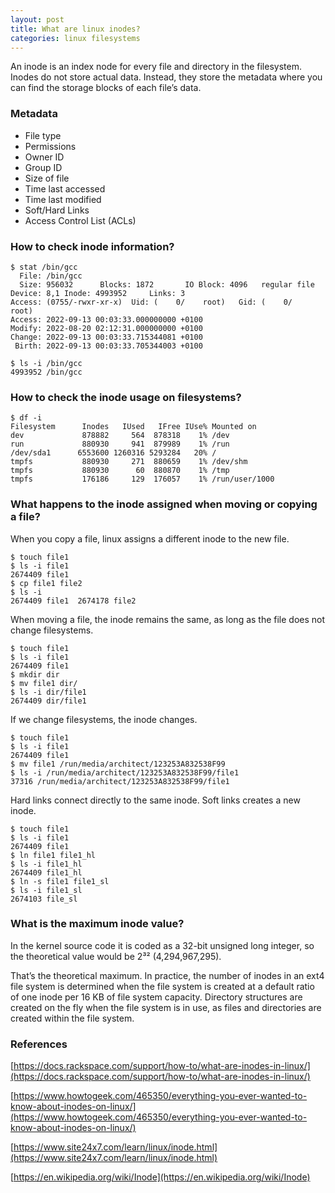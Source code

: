 ```yaml
---
layout: post
title: What are linux inodes?
categories: linux filesystems
---
```

An inode is an index node for every file and directory in the filesystem. Inodes do not store actual data. Instead, they store the metadata where you can find the storage blocks of each file’s data.

### Metadata

- File type
- Permissions
- Owner ID
- Group ID
- Size of file
- Time last accessed
- Time last modified
- Soft/Hard Links
- Access Control List (ACLs)

### How to check inode information?

```
$ stat /bin/gcc
  File: /bin/gcc
  Size: 956032    	Blocks: 1872       IO Block: 4096   regular file
Device: 8,1	Inode: 4993952     Links: 3
Access: (0755/-rwxr-xr-x)  Uid: (    0/    root)   Gid: (    0/    root)
Access: 2022-09-13 00:03:33.000000000 +0100
Modify: 2022-08-20 02:12:31.000000000 +0100
Change: 2022-09-13 00:03:33.715344081 +0100
 Birth: 2022-09-13 00:03:33.705344003 +0100

$ ls -i /bin/gcc
4993952 /bin/gcc
```

### How to check the inode usage on filesystems?

```
$ df -i
Filesystem      Inodes   IUsed   IFree IUse% Mounted on
dev             878882     564  878318    1% /dev
run             880930     941  879989    1% /run
/dev/sda1      6553600 1260316 5293284   20% /
tmpfs           880930     271  880659    1% /dev/shm
tmpfs           880930      60  880870    1% /tmp
tmpfs           176186     129  176057    1% /run/user/1000
```

### What happens to the inode assigned when moving or copying a file?

When you copy a file, linux assigns a different inode to the new file.

```
$ touch file1
$ ls -i file1
2674409 file1
$ cp file1 file2
$ ls -i
2674409 file1  2674178 file2
```

When moving a file, the inode remains the same, as long as the file does not change filesystems.

```
$ touch file1
$ ls -i file1
2674409 file1
$ mkdir dir
$ mv file1 dir/
$ ls -i dir/file1
2674409 dir/file1
```

If we change filesystems, the inode changes.

```
$ touch file1
$ ls -i file1
2674409 file1
$ mv file1 /run/media/architect/123253A832538F99
$ ls -i /run/media/architect/123253A832538F99/file1
37316 /run/media/architect/123253A832538F99/file1
```

Hard links connect directly to the same inode. Soft links creates a new inode.

```
$ touch file1
$ ls -i file1
2674409 file1
$ ln file1 file1_hl
$ ls -i file1_hl
2674409 file1_hl
$ ln -s file1 file1_sl
$ ls -i file1_sl
2674103 file_sl
```

### What is the maximum inode value?

In the kernel source code it is coded as a 32-bit unsigned long integer, so the theoretical value would be 2³² (4,294,967,295).

That’s the theoretical maximum. In practice, the number of inodes in an ext4 file system is determined when the file system is created at a default ratio of one inode per 16 KB of file system capacity. Directory structures are created on the fly when the file system is in use, as files and directories are created within the file system.

### References

[https://docs.rackspace.com/support/how-to/what-are-inodes-in-linux/](https://docs.rackspace.com/support/how-to/what-are-inodes-in-linux/)

[https://www.howtogeek.com/465350/everything-you-ever-wanted-to-know-about-inodes-on-linux/](https://www.howtogeek.com/465350/everything-you-ever-wanted-to-know-about-inodes-on-linux/)

[https://www.site24x7.com/learn/linux/inode.html](https://www.site24x7.com/learn/linux/inode.html)

[https://en.wikipedia.org/wiki/Inode](https://en.wikipedia.org/wiki/Inode)